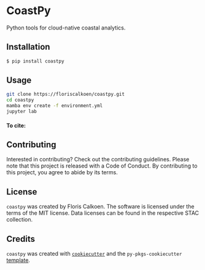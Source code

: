 # CoastPy

Python tools for cloud-native coastal analytics.

## Installation

```bash
$ pip install coastpy
```

## Usage

```bash
git clone https://floriscalkoen/coastpy.git
cd coastpy
mamba env create -f environment.yml
jupyter lab
```

#### To cite:

## Contributing

Interested in contributing? Check out the contributing guidelines. Please note that this project is released with a Code of Conduct. By contributing to this project, you agree to abide by its terms.

## License

`coastpy` was created by Floris Calkoen. The software is licensed under the terms of the
MIT license. Data licenses can be found in the respective STAC collection. 

## Credits

`coastpy` was created with [`cookiecutter`](https://cookiecutter.readthedocs.io/en/latest/) and the `py-pkgs-cookiecutter` [template](https://github.com/py-pkgs/py-pkgs-cookiecutter).

